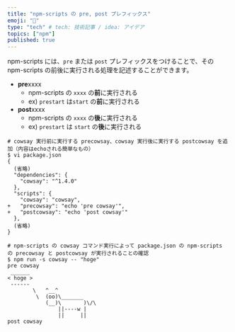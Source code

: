```yaml
---
title: "npm-scripts の pre, post プレフィックス"
emoji: "🔖"
type: "tech" # tech: 技術記事 / idea: アイデア
topics: ["npm"]
published: true
---
```



npm-scripts には、`pre` または `post` プレフィックスをつけることで、その npm-scripts の前後に実行される処理を記述することができます。

- **pre**xxxx
  - npm-scripts の `xxxx` の**前**に実行される
  - ex) `prestart` は`start` の**前**に実行される
- **post**xxxx
  - npm-scripts の `xxxx` の**後**に実行される
  - ex) `prestart` は `start` の**後**に実行される

```
# cowsay 実行前に実行する precowsay、cowsay 実行後に実行する postcowsay を追加（内容はechoされる簡単なもの）
$ vi package.json
{
  (省略)
  "dependencies": {
    "cowsay": "^1.4.0"
  },
  "scripts": {
    "cowsay": "cowsay",
+   "precowsay": "echo 'pre cowsay'",
+   "postcowsay": "echo 'post cowsay'"
  },
  (省略)
}

# npm-scripts の cowsay コマンド実行によって package.json の npm-scripts の precowsay と postcowsay が実行されることの確認
$ npm run -s cowsay -- "hoge"
pre cowsay
 ______
< hoge >
 ------
        \   ^__^
         \  (oo)\_______
            (__)\       )\/\
                ||----w |
                ||     ||
post cowsay
```
